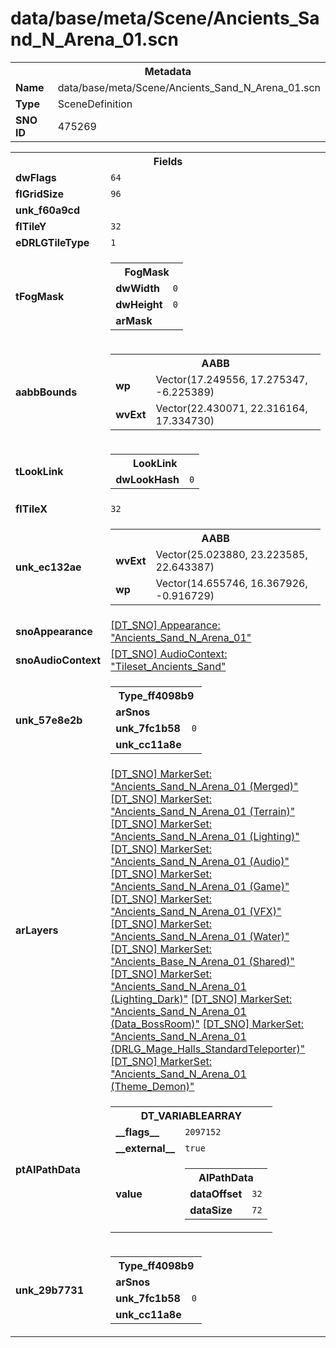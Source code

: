 <h1>data/base/meta/Scene/Ancients_Sand_N_Arena_01.scn</h1><table><tr><th colspan="100%">Metadata</th></tr><tr><td><b>Name</b></td><td>data/base/meta/Scene/Ancients_Sand_N_Arena_01.scn</td></tr><tr><td><b>Type</b></td><td>SceneDefinition</td></tr><tr><td><b>SNO ID</b></td><td>475269</td></tr></table>

<table><tr><th colspan="100%">Fields</th></tr><tr><td><b>dwFlags</b></td><td><code>64</code></td></tr><tr><td><b>flGridSize</b></td><td><code>96</code></td></tr><tr><td><b>unk_f60a9cd</b></td><td></td></tr><tr><td><b>flTileY</b></td><td><code>32</code></td></tr><tr><td><b>eDRLGTileType</b></td><td><code>1</code></td></tr><tr><td><b>tFogMask</b></td><td><table><tr><th colspan="100%">FogMask</th></tr><tr><td><b>dwWidth</b></td><td><code>0</code></td></tr><tr><td><b>dwHeight</b></td><td><code>0</code></td></tr><tr><td><b>arMask</b></td><td></td></tr></table>

</td></tr><tr><td><b>aabbBounds</b></td><td><table><tr><th colspan="100%">AABB</th></tr><tr><td><b>wp</b></td><td>Vector(17.249556, 17.275347, -6.225389)</td></tr><tr><td><b>wvExt</b></td><td>Vector(22.430071, 22.316164, 17.334730)</td></tr></table>

</td></tr><tr><td><b>tLookLink</b></td><td><table><tr><th colspan="100%">LookLink</th></tr><tr><td><b>dwLookHash</b></td><td><code>0</code></td></tr></table>

</td></tr><tr><td><b>flTileX</b></td><td><code>32</code></td></tr><tr><td><b>unk_ec132ae</b></td><td><table><tr><th colspan="100%">AABB</th></tr><tr><td><b>wvExt</b></td><td>Vector(25.023880, 23.223585, 22.643387)</td></tr><tr><td><b>wp</b></td><td>Vector(14.655746, 16.367926, -0.916729)</td></tr></table>

</td></tr><tr><td><b>snoAppearance</b></td><td><a href="..\Appearance\Ancients_Sand_N_Arena_01.app">[DT_SNO] Appearance: "Ancients_Sand_N_Arena_01"</a></td></tr><tr><td><b>snoAudioContext</b></td><td><a href="..\AudioContext\Tileset_Ancients_Sand.auc">[DT_SNO] AudioContext: "Tileset_Ancients_Sand"</a></td></tr><tr><td><b>unk_57e8e2b</b></td><td><table><tr><th colspan="100%">Type_ff4098b9</th></tr><tr><td><b>arSnos</b></td><td></td></tr><tr><td><b>unk_7fc1b58</b></td><td><code>0</code></td></tr><tr><td><b>unk_cc11a8e</b></td><td></td></tr></table>

</td></tr><tr><td><b>arLayers</b></td><td><a href="..\MarkerSet\Ancients_Sand_N_Arena_01 (Merged).mrk">[DT_SNO] MarkerSet: "Ancients_Sand_N_Arena_01 (Merged)"</a>
<a href="..\MarkerSet\Ancients_Sand_N_Arena_01 (Terrain).mrk">[DT_SNO] MarkerSet: "Ancients_Sand_N_Arena_01 (Terrain)"</a>
<a href="..\MarkerSet\Ancients_Sand_N_Arena_01 (Lighting).mrk">[DT_SNO] MarkerSet: "Ancients_Sand_N_Arena_01 (Lighting)"</a>
<a href="..\MarkerSet\Ancients_Sand_N_Arena_01 (Audio).mrk">[DT_SNO] MarkerSet: "Ancients_Sand_N_Arena_01 (Audio)"</a>
<a href="..\MarkerSet\Ancients_Sand_N_Arena_01 (Game).mrk">[DT_SNO] MarkerSet: "Ancients_Sand_N_Arena_01 (Game)"</a>
<a href="..\MarkerSet\Ancients_Sand_N_Arena_01 (VFX).mrk">[DT_SNO] MarkerSet: "Ancients_Sand_N_Arena_01 (VFX)"</a>
<a href="..\MarkerSet\Ancients_Sand_N_Arena_01 (Water).mrk">[DT_SNO] MarkerSet: "Ancients_Sand_N_Arena_01 (Water)"</a>
<a href="..\MarkerSet\Ancients_Base_N_Arena_01 (Shared).mrk">[DT_SNO] MarkerSet: "Ancients_Base_N_Arena_01 (Shared)"</a>
<a href="..\MarkerSet\Ancients_Sand_N_Arena_01 (Lighting_Dark).mrk">[DT_SNO] MarkerSet: "Ancients_Sand_N_Arena_01 (Lighting_Dark)"</a>
<a href="..\MarkerSet\Ancients_Sand_N_Arena_01 (Data_BossRoom).mrk">[DT_SNO] MarkerSet: "Ancients_Sand_N_Arena_01 (Data_BossRoom)"</a>
<a href="..\MarkerSet\Ancients_Sand_N_Arena_01 (DRLG_Mage_Halls_StandardTeleporter).mrk">[DT_SNO] MarkerSet: "Ancients_Sand_N_Arena_01 (DRLG_Mage_Halls_StandardTeleporter)"</a>
<a href="..\MarkerSet\Ancients_Sand_N_Arena_01 (Theme_Demon).mrk">[DT_SNO] MarkerSet: "Ancients_Sand_N_Arena_01 (Theme_Demon)"</a>
</td></tr><tr><td><b>ptAIPathData</b></td><td><table><tr><th colspan="100%">DT_VARIABLEARRAY</th></tr><tr><td><b>__flags__</b></td><td><code>2097152</code></td></tr><tr><td><b>__external__</b></td><td><code>true</code></td></tr><tr><td><b>value</b></td><td><table><tr><th colspan="100%">AIPathData</th></tr><tr><td><b>dataOffset</b></td><td><code>32</code></td></tr><tr><td><b>dataSize</b></td><td><code>72</code></td></tr></table>

</td></tr></table>

</td></tr><tr><td><b>unk_29b7731</b></td><td><table><tr><th colspan="100%">Type_ff4098b9</th></tr><tr><td><b>arSnos</b></td><td></td></tr><tr><td><b>unk_7fc1b58</b></td><td><code>0</code></td></tr><tr><td><b>unk_cc11a8e</b></td><td></td></tr></table>

</td></tr></table>


